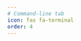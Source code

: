 ```yaml
---
# Command-line tab
icon: fas fa-terminal
order: 4
---
```


<script>
  window.open('https://sudhir45.github.io/terminal_proj/', '_blank');
  window.history.back();
</script> 